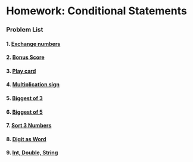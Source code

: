Homework: Conditional Statements
================================

### Problem List

#### 1. [Exchange numbers]()
#### 2. [Bonus Score]()
#### 3. [Play card]()
#### 4. [Multiplication sign]()
#### 5. [Biggest of 3]()
#### 6. [Biggest of 5]()
#### 7. [Sort 3 Numbers]()
#### 8. [Digit as Word]()
#### 9. [Int, Double, String]()